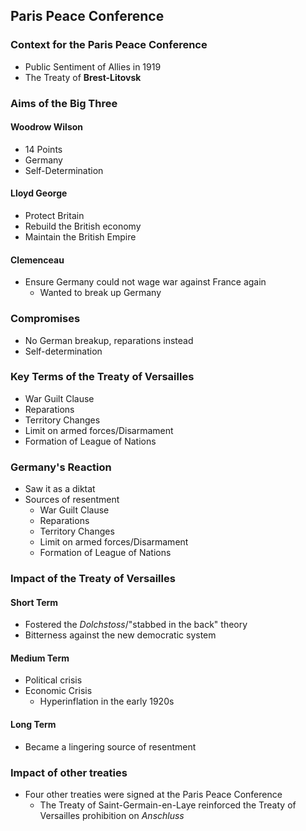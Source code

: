 ## Paris Peace Conference

### Context for the Paris Peace Conference

- Public Sentiment of Allies in 1919
- The Treaty of __Brest-Litovsk__

### Aims of the Big Three

#### Woodrow Wilson

- 14 Points
- Germany
- Self-Determination

#### Lloyd George

- Protect Britain
- Rebuild the British economy
- Maintain the British Empire

#### Clemenceau

- Ensure Germany could not wage war against France again
    * Wanted to break up Germany

### Compromises

- No German breakup, reparations instead
- Self-determination

### Key Terms of the Treaty of Versailles

- War Guilt Clause
- Reparations
- Territory Changes
- Limit on armed forces/Disarmament
- Formation of League of Nations

### Germany's Reaction

- Saw it as a diktat
- Sources of resentment
    * War Guilt Clause
    * Reparations
    * Territory Changes
    * Limit on armed forces/Disarmament
    * Formation of League of Nations

### Impact of the Treaty of Versailles

#### Short Term

- Fostered the *Dolchstoss*/"stabbed in the back" theory
- Bitterness against the new democratic system

#### Medium Term

- Political crisis
- Economic Crisis 
    * Hyperinflation in the early 1920s

#### Long Term

- Became a lingering source of resentment

### Impact of other treaties

- Four other treaties were signed at the Paris Peace Conference
    * The Treaty of Saint-Germain-en-Laye reinforced the Treaty of Versailles prohibition on *Anschluss*

